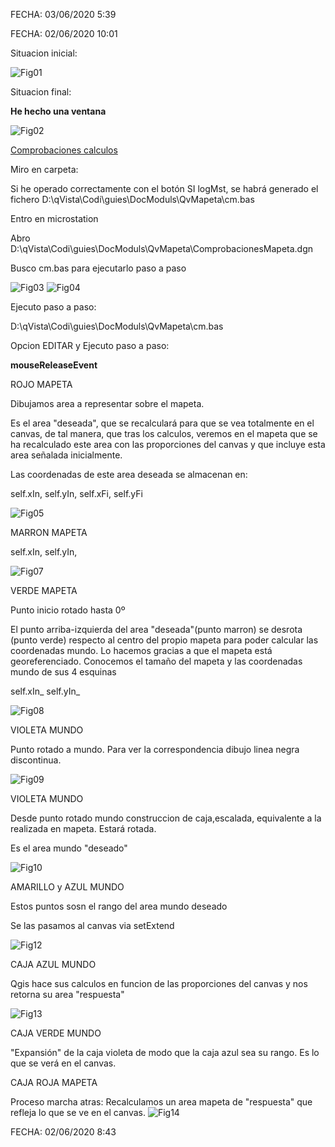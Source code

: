 FECHA: 03/06/2020 5:39

FECHA: 02/06/2020 10:01

Situacion inicial:

![Fig01](./fig01.png)


Situacion final:

**He hecho una ventana**


![Fig02](./fig02.png)


[Comprobaciones calculos](./comprobacionesQvMapeta.md)    

Miro en carpeta:

Si he operado correctamente con el botón SI logMst, se habrá generado el fichero D:\qVista\Codi\guies\DocModuls\QvMapeta\cm.bas

Entro en microstation

Abro D:\qVista\Codi\guies\DocModuls\QvMapeta\ComprobacionesMapeta.dgn

Busco cm.bas para ejecutarlo paso a paso


![Fig03](./fig03.png)
![Fig04](./fig04.png)

Ejecuto paso a paso:

D:\qVista\Codi\guies\DocModuls\QvMapeta\cm.bas

Opcion EDITAR y Ejecuto paso a paso:

**mouseReleaseEvent**

ROJO MAPETA

Dibujamos area a representar sobre el mapeta.

Es el area &quot;deseada&quot;, que se recalculará para que se vea totalmente en el canvas, de tal manera, que tras los calculos, veremos en el mapeta que se ha recalculado este area con las proporciones del canvas y que incluye esta area señalada inicialmente.

Las coordenadas de este area deseada se almacenan en:

self.xIn, self.yIn, self.xFi, self.yFi

![Fig05](./fig05.png)

MARRON MAPETA

self.xIn, self.yIn,

![Fig07](./fig07.png)

VERDE MAPETA

Punto inicio rotado hasta 0º

El punto arriba-izquierda del area &quot;deseada&quot;(punto marron) se desrota (punto verde) respecto al centro del propio mapeta para poder calcular las coordenadas mundo. Lo hacemos gracias a que el mapeta está georeferenciado. Conocemos el tamaño del mapeta y las coordenadas mundo de sus 4 esquinas

self.xIn\_ self.yIn\_

![Fig08](./fig08.png)

VIOLETA MUNDO

Punto rotado a mundo. Para ver la correspondencia dibujo linea negra discontinua.

![Fig09](./fig09.png)

VIOLETA MUNDO

Desde punto rotado mundo construccion de caja,escalada, equivalente a la realizada en mapeta. Estará rotada.

Es el area mundo &quot;deseado&quot;

![Fig10](./fig10.png)

AMARILLO y AZUL MUNDO

Estos puntos sosn el rango del area mundo deseado

Se las pasamos al canvas via setExtend

![Fig12](./fig12.png)

CAJA AZUL MUNDO

Qgis hace sus calculos en funcion de las proporciones del canvas y nos retorna su area &quot;respuesta&quot;

![Fig13](./fig13.png)

CAJA VERDE MUNDO

&quot;Expansión&quot; de la caja violeta de modo que la caja azul sea su rango. Es lo que se verá en el canvas.


CAJA ROJA MAPETA

Proceso marcha atras: Recalculamos un area mapeta de &quot;respuesta&quot; que refleja lo que se ve en el canvas.
![Fig14](./fig14.png)

FECHA: 02/06/2020 8:43


<!--stackedit_data:
eyJoaXN0b3J5IjpbMTE5MTMwNjk0MSwxMjQ3MjI2MjcyXX0=
-->
